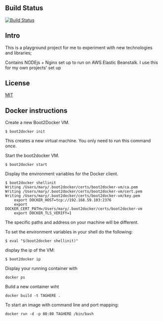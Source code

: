 ## Build Status

[![Build Status](https://travis-ci.org/BobbyKostadinov/blodejs.svg?branch=master)](https://travis-ci.org/BobbyKostadinov/blodejs)

## Intro

This is a playground project for me to experiment with new technologies and libraries;


Contains NODEjs + Nginx set up to run on AWS Elastic Beanstalk. I use this for my own projects' set up

## License

[MIT](/LICENSE)

## Docker instructions


Create a new Boot2Docker VM.

    $ boot2docker init

This creates a new virtual machine. You only need to run this command once.

Start the boot2docker VM.

    $ boot2docker start

Display the environment variables for the Docker client.

    $ boot2docker shellinit
    Writing /Users/mary/.boot2docker/certs/boot2docker-vm/ca.pem
    Writing /Users/mary/.boot2docker/certs/boot2docker-vm/cert.pem
    Writing /Users/mary/.boot2docker/certs/boot2docker-vm/key.pem
        export DOCKER_HOST=tcp://192.168.59.103:2376
        export DOCKER_CERT_PATH=/Users/mary/.boot2docker/certs/boot2docker-vm
        export DOCKER_TLS_VERIFY=1

The specific paths and address on your machine will be different.

To set the environment variables in your shell do the following:

    $ eval "$(boot2docker shellinit)"


display the ip of the VM:

    $ boot2docker ip

Display your running container with

    docker ps

Build a new container wiht

    docker build -t TAGHERE .

To start an image with command line and port mapping:

    docker run -d -p 80:80 TAGHERE /bin/bash
